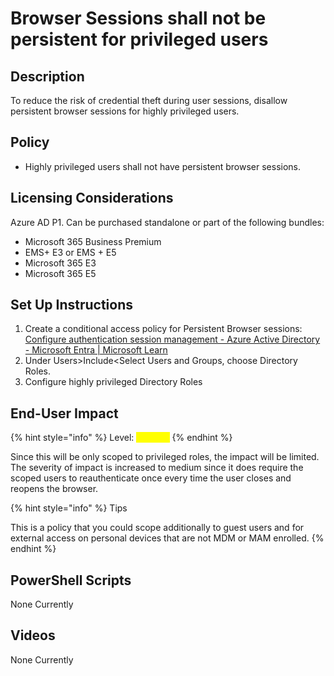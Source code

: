 # Browser Sessions shall not be persistent for privileged users

## Description

To reduce the risk of credential theft during user sessions, disallow persistent browser sessions for highly privileged users.

## Policy

* &#x20;Highly privileged users shall not have persistent browser sessions.

## Licensing Considerations

Azure AD P1. Can be purchased standalone or part of the following bundles:

* Microsoft 365 Business Premium
* EMS+ E3 or EMS + E5
* Microsoft 365 E3
* Microsoft 365 E5



## Set Up Instructions

1. Create a conditional access policy for Persistent Browser sessions: [Configure authentication session management - Azure Active Directory - Microsoft Entra | Microsoft Learn](https://learn.microsoft.com/en-us/azure/active-directory/conditional-access/howto-conditional-access-session-lifetime#policy-2-persistent-browser-session)
2. Under Users>Include\<Select Users and Groups, choose Directory Roles.
3. Configure highly privileged Directory Roles

## End-User Impact

{% hint style="info" %}
Level: <mark style="color:yellow;">Medium</mark>
{% endhint %}

Since this will be only scoped to privileged roles, the impact will be limited. The severity of impact is increased to medium since it does require the scoped users to reauthenticate once every time the user closes and reopens the browser.

{% hint style="info" %}
Tips

This is a policy that you could scope additionally to guest users and for external access on personal devices that are not MDM or MAM enrolled.
{% endhint %}

## PowerShell Scripts

None Currently

## Videos

None Currently
